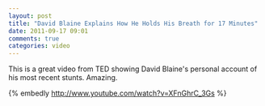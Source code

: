 ```yaml
---
layout: post
title: "David Blaine Explains How He Holds His Breath for 17 Minutes"
date: 2011-09-17 09:01
comments: true
categories: video
---
```

This is a great video from TED showing David Blaine's personal account of his most recent stunts.  Amazing.

<!-- more -->

{% embedly http://www.youtube.com/watch?v=XFnGhrC_3Gs %}